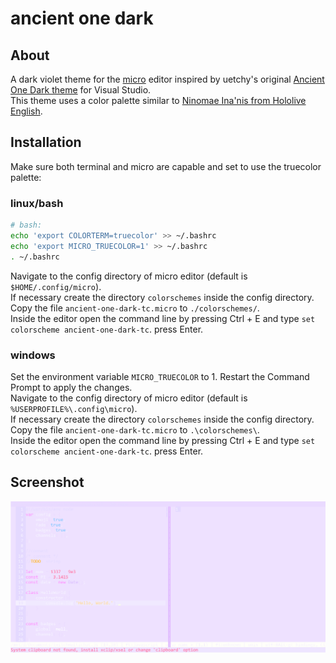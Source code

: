 # ancient one dark  

## About  

A dark violet theme for the [micro](https://micro-editor.github.io/) editor inspired by uetchy's original [Ancient One Dark theme](https://marketplace.visualstudio.com/items?itemName=uetchy.ancient-one-dark) for Visual Studio.  
This theme uses a color palette similar to [Ninomae Ina'nis from Hololive English](https://hololive.hololivepro.com/talents/ninomae-inanis/).

## Installation  

Make sure both terminal and micro are capable and set to use the truecolor palette:  

### linux/bash

```bash
# bash:
echo 'export COLORTERM=truecolor' >> ~/.bashrc
echo 'export MICRO_TRUECOLOR=1' >> ~/.bashrc
. ~/.bashrc
```
Navigate to the config directory of micro editor (default is `$HOME/.config/micro`).  
If necessary create the directory `colorschemes` inside the config directory.  
Copy the file `ancient-one-dark-tc.micro` to `./colorschemes/`.  
Inside the editor open the command line by pressing Ctrl + E and type `set colorscheme ancient-one-dark-tc`. press Enter.  

### windows  

Set the environment variable `MICRO_TRUECOLOR` to 1. Restart the Command Prompt to apply the changes.  
Navigate to the config directory of micro editor (default is `%USERPROFILE%\.config\micro`).  
If necessary create the directory `colorschemes` inside the config directory.  
Copy the file `ancient-one-dark-tc.micro` to `.\colorschemes\`.  
Inside the editor open the command line by pressing Ctrl + E and type `set colorscheme ancient-one-dark-tc`. press Enter.  

## Screenshot

![example1.png](example1.png)



